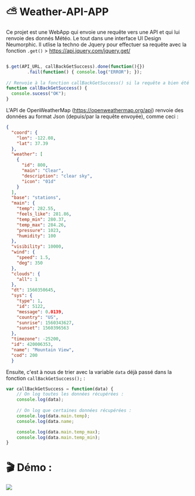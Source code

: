 # ⛅ Weather-API-APP
Ce projet est une WebApp qui envoie une requête vers une API et qui lui renvoie des donnés Météo. Le tout dans une interface UI Design Neumorphic. Il utlise la techno de Jquery pour effectuer sa requête avec la fonction ``.get()`` > https://api.jquery.com/jquery.get/
<br>
```javascript 

$.get(API_URL, callBackGetSuccess).done(function(){})
        .fail(function() { console.log("ERROR"); });
        
// Renvoie à la fonction callBackGetSuccess() si la requête a bien été reçue et envoyée !
function callBackGetSuccess() {
  console.sucess("OK");
}        
```
L'API de OpenWeatherMap (https://openweathermap.org/api) renvoie des données au format Json (depuis/par la requête envoyée), comme ceci :
```json
{
  "coord": {
    "lon": -122.08,
    "lat": 37.39
  },
  "weather": [
    {
      "id": 800,
      "main": "Clear",
      "description": "clear sky",
      "icon": "01d"
    }
  ],
  "base": "stations",
  "main": {
    "temp": 282.55,
    "feels_like": 281.86,
    "temp_min": 280.37,
    "temp_max": 284.26,
    "pressure": 1023,
    "humidity": 100
  },
  "visibility": 10000,
  "wind": {
    "speed": 1.5,
    "deg": 350
  },
  "clouds": {
    "all": 1
  },
  "dt": 1560350645,
  "sys": {
    "type": 1,
    "id": 5122,
    "message": 0.0139,
    "country": "US",
    "sunrise": 1560343627,
    "sunset": 1560396563
  },
  "timezone": -25200,
  "id": 420006353,
  "name": "Mountain View",
  "cod": 200
  }                 
```
Ensuite, c'est à nous de trier avec la variable ``data`` déjà passé dans la fonction ``callBackGetSuccess();`` :
```javascript
var callBackGetSuccess = function(data) {    
    // On log toutes les données récupérées :
    console.log(data);
    
    // On log que certaines données récupérées :
    console.log(data.main.temp);
    console.log(data.name;

    console.log(data.main.temp_max);
    console.log(data.main.temp_min);
}

```
# 🎬 Démo :
<img src="https://zupimages.net/up/22/21/kgqv.gif"/>
